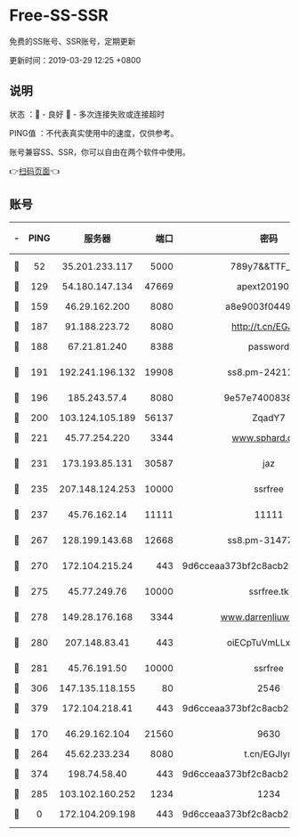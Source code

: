# Free-SS-SSR

免费的SS账号、SSR账号，定期更新

更新时间：2019-03-29 12:25 +0800

## 说明

状态     ：🙂 - 良好 🙁 - 多次连接失败或连接超时

PING值   ：不代表真实使用中的速度，仅供参考。

账号兼容SS、SSR，你可以自由在两个软件中使用。

👉[扫码页面](https://liesauer.github.io/Free-SS-SSR/)👈

## 账号

|-|PING|服务器|端口|密码|加密方式|区域|
|:----:|:----:|:-----:|-----:|:----:|:----:|:----:|
|🙂|52|35.201.233.117|5000|789y7&&TTF_+><|aes-256-cfb|US|
|🙂|129|54.180.147.134|47669|apext2019001|chacha20|KR|
|🙂|159|46.29.162.200|8080|a8e9003f0449cea5|chacha20-ietf|RU|
|🙂|187|91.188.223.72|8080|http://t.cn/EGJIyrl|rc4-md5|RU|
|🙂|188|67.21.81.240|8388|password|aes-256-cfb|US|
|🙂|191|192.241.196.132|19908|ss8.pm-24211927|aes-256-cfb|US|
|🙂|196|185.243.57.4|8080|9e57e7400838a01e|chacha20-ietf|US|
|🙂|200|103.124.105.189|56137|ZqadY7|chacha20|US|
|🙂|221|45.77.254.220|3344|www.sphard.com|aes-256-cfb|SG|
|🙂|231|173.193.85.131|30587|jaz|aes-256-cfb|US|
|🙂|235|207.148.124.253|10000|ssrfree|aes-256-cfb|SG|
|🙂|237|45.76.162.14|11111|11111|aes-256-cfb|SG|
|🙂|267|128.199.143.68|12668|ss8.pm-31477176|aes-256-cfb|SG|
|🙂|270|172.104.215.24|443|9d6cceaa373bf2c8acb22e60b6a58be6|aes-256-cfb|US|
|🙂|275|45.77.249.76|10000|ssrfree.tk|aes-256-cfb|SG|
|🙂|278|149.28.176.168|3344|www.darrenliuwei.com|aes-256-cfb|AU|
|🙂|280|207.148.83.41|443|oiECpTuVmLLxk4Ts|aes-256-cfb|AU|
|🙂|281|45.76.191.50|10000|ssrfree|aes-256-cfb|SG|
|🙂|306|147.135.118.155|80|2546|chacha20|US|
|🙂|379|172.104.218.41|443|9d6cceaa373bf2c8acb22e60b6a58be6|aes-256-cfb|US|
|🙂|170|46.29.162.104|21560|9630|aes-128-ctr|RU|
|🙂|264|45.62.233.234|8080|t.cn/EGJIyrl|rc4-md5|CA|
|🙂|374|198.74.58.40|443|9d6cceaa373bf2c8acb22e60b6a58be6|aes-256-cfb|US|
|🙁|285|103.102.160.252|1234|1234|rc4-md5|JP|
|🙁|0|172.104.209.198|443|9d6cceaa373bf2c8acb22e60b6a58be6|aes-256-cfb|US|
